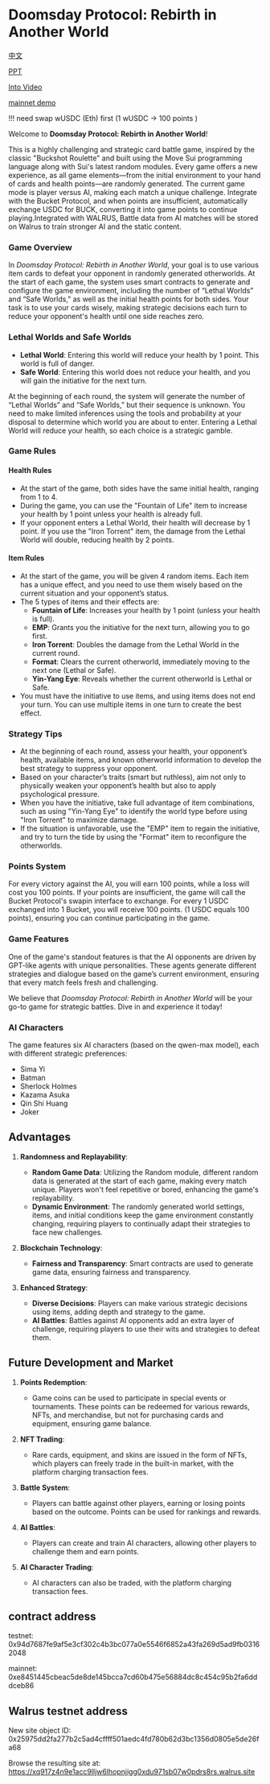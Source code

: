 # Doomsday Protocol: Rebirth in Another World


[中文](https://github.com/xiaodi007/AI-CardGame/blob/main/README-zh.md)


[PPT](https://docs.google.com/presentation/d/1NgGcXIBvApcqbUIwqBHMmbDlrDK6n7HYewvUWO3CfMY/edit?usp=sharing)


[Into Video](https://www.bilibili.com/video/BV1BTWLeoEtx/)


[mainnet demo](http://47.109.83.232:3036/) 

!!! need swap wUSDC (Eth) first (1 wUSDC -> 100 points )


Welcome to **Doomsday Protocol: Rebirth in Another World**!

This is a highly challenging and strategic card battle game, inspired by the classic "Buckshot Roulette" and built using the Move Sui programming language along with Sui's latest random modules. Every game offers a new experience, as all game elements—from the initial environment to your hand of cards and health points—are randomly generated. The current game mode is player versus AI, making each match a unique challenge. Integrate with the Bucket Protocol, and when points are insufficient, automatically exchange USDC for BUCK, converting it into game points to continue playing.Integrated with WALRUS, Battle data from AI matches will be stored on Walrus to train stronger AI and the static content.

### Game Overview

In *Doomsday Protocol: Rebirth in Another World*, your goal is to use various item cards to defeat your opponent in randomly generated otherworlds. At the start of each game, the system uses smart contracts to generate and configure the game environment, including the number of “Lethal Worlds” and “Safe Worlds,” as well as the initial health points for both sides. Your task is to use your cards wisely, making strategic decisions each turn to reduce your opponent's health until one side reaches zero.

### Lethal Worlds and Safe Worlds

- **Lethal World**: Entering this world will reduce your health by 1 point. This world is full of danger.
- **Safe World**: Entering this world does not reduce your health, and you will gain the initiative for the next turn.

At the beginning of each round, the system will generate the number of “Lethal Worlds” and “Safe Worlds,” but their sequence is unknown. You need to make limited inferences using the tools and probability at your disposal to determine which world you are about to enter. Entering a Lethal World will reduce your health, so each choice is a strategic gamble.

### Game Rules

#### Health Rules
- At the start of the game, both sides have the same initial health, ranging from 1 to 4.
- During the game, you can use the "Fountain of Life" item to increase your health by 1 point unless your health is already full.
- If your opponent enters a Lethal World, their health will decrease by 1 point. If you use the "Iron Torrent" item, the damage from the Lethal World will double, reducing health by 2 points.

#### Item Rules
- At the start of the game, you will be given 4 random items. Each item has a unique effect, and you need to use them wisely based on the current situation and your opponent’s status.
- The 5 types of items and their effects are:
  - **Fountain of Life**: Increases your health by 1 point (unless your health is full).
  - **EMP**: Grants you the initiative for the next turn, allowing you to go first.
  - **Iron Torrent**: Doubles the damage from the Lethal World in the current round.
  - **Format**: Clears the current otherworld, immediately moving to the next one (Lethal or Safe).
  - **Yin-Yang Eye**: Reveals whether the current otherworld is Lethal or Safe.
- You must have the initiative to use items, and using items does not end your turn. You can use multiple items in one turn to create the best effect.

### Strategy Tips
- At the beginning of each round, assess your health, your opponent’s health, available items, and known otherworld information to develop the best strategy to suppress your opponent.
- Based on your character’s traits (smart but ruthless), aim not only to physically weaken your opponent’s health but also to apply psychological pressure.
- When you have the initiative, take full advantage of item combinations, such as using "Yin-Yang Eye" to identify the world type before using "Iron Torrent" to maximize damage.
- If the situation is unfavorable, use the "EMP" item to regain the initiative, and try to turn the tide by using the "Format" item to reconfigure the otherworlds.

### Points System
For every victory against the AI, you will earn 100 points, while a loss will cost you 100 points. If your points are insufficient, the game will call the Bucket Protocol's swapin interface to exchange. For every 1 USDC exchanged into 1 Bucket, you will receive 100 points. (1 USDC equals 100 points), ensuring you can continue participating in the game.

### Game Features
One of the game's standout features is that the AI opponents are driven by GPT-like agents with unique personalities. These agents generate different strategies and dialogue based on the game’s current environment, ensuring that every match feels fresh and challenging.

We believe that *Doomsday Protocol: Rebirth in Another World* will be your go-to game for strategic battles. Dive in and experience it today!

### AI Characters
The game features six AI characters (based on the qwen-max model), each with different strategic preferences:
- Sima Yi
- Batman
- Sherlock Holmes
- Kazama Asuka
- Qin Shi Huang
- Joker

## Advantages

1. **Randomness and Replayability**:
   - **Random Game Data**: Utilizing the Random module, different random data is generated at the start of each game, making every match unique. Players won't feel repetitive or bored, enhancing the game's replayability.
   - **Dynamic Environment**: The randomly generated world settings, items, and initial conditions keep the game environment constantly changing, requiring players to continually adapt their strategies to face new challenges.

2. **Blockchain Technology**:
   - **Fairness and Transparency**: Smart contracts are used to generate game data, ensuring fairness and transparency.

3. **Enhanced Strategy**:
   - **Diverse Decisions**: Players can make various strategic decisions using items, adding depth and strategy to the game.
   - **AI Battles**: Battles against AI opponents add an extra layer of challenge, requiring players to use their wits and strategies to defeat them.

## Future Development and Market

1. **Points Redemption**:
   - Game coins can be used to participate in special events or tournaments. These points can be redeemed for various rewards, NFTs, and merchandise, but not for purchasing cards and equipment, ensuring game balance.

2. **NFT Trading**:
   - Rare cards, equipment, and skins are issued in the form of NFTs, which players can freely trade in the built-in market, with the platform charging transaction fees.

3. **Battle System**:
   - Players can battle against other players, earning or losing points based on the outcome. Points can be used for rankings and rewards.

4. **AI Battles**:
   - Players can create and train AI characters, allowing other players to challenge them and earn points.

5. **AI Character Trading**:
   - AI characters can also be traded, with the platform charging transaction fees.


## contract address
testnet: 0x94d7687fe9af5e3cf302c4b3bc077a0e5546f6852a43fa269d5ad9fb03162048

mainnet: 0xe8451445cbeac5de8de145bcca7cd60b475e56884dc8c454c95b2fa6dddceb86


## Walrus testnet address

New site object ID: 0x25975dd2fa277b2c5ad4cffff501aedc4fd780b62d3bc1356d0805e5de26fa68

Browse the resulting site at: https://xq917z4n9e1acc9lljw6lhopnjigg0xdu971sb07w0pdrs8rs.walrus.site